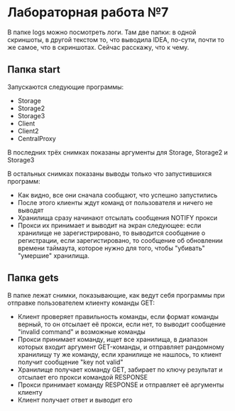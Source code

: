 # Лабораторная работа №7

В папке logs можно посмотреть логи. Там две папки: в одной скриншоты, в другой текстом то, что выводила IDEA, по-сути, почти то же самое, что в скриншотах. Сейчас расскажу, что к чему.

## Папка start

Запускаются следующие программы:

* Storage
* Storage2
* Storage3
* Client
* Client2
* CentralProxy

В последних трёх снимках показаны аргументы для Storage, Storage2 и Storage3

В остальных снимках показаны выводы только что запустившихся программ:
* Как видно, все они сначала сообщают, что успешно запустились
* После этого клиенты ждут команд от пользователя и ничего не выводят
* Хранилища сразу начинают отсылать сообщения NOTIFY прокси
* Прокси их принимает и выводит на экран следующее: если хранилище не зарегистрировано, то выводится сообщение о регистрации, если зарегистировано, то сообщение об обновлении времени таймаута, которое нужно для того, чтобы "убивать" "умершие" хранилища.

## Папка gets

В папке лежат снимки, показывающие, как ведут себя программы при отправке пользователем клиенту команды GET:

* Клиент проверяет правильность команды, если формат команды верный, то он отсылает её прокси, если нет, то выводит сообщение "invalid command" и возможные команды
* Прокси принимает команду, ищет все хранилища, в диапазон которых входит аргумент GET-команды, и отправляет рандомному хранилищу ту же команду, если хранилище не нашлось, то клиент получит сообщение "key not valid"
* Хранилище получает команду GET, забирает по ключу результат и отсылает его прокси командой RESPONSE
* Прокси принимает команду RESPONSE и отправляет её аргументы клиенту
* Клиент получает ответ и выводит его
